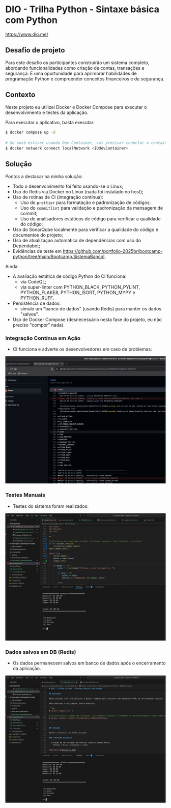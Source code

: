# DIO - Trilha Python - Sintaxe básica com Python

<https://www.dio.me/>

## Desafio de projeto

Para este desafio os participantes construirão um sistema completo, abordando funcionalidades como criação de contas,
transações e segurança. É uma oportunidade para aprimorar habilidades de programação Python e compreender conceitos
financeiros e de segurança.

## Contexto

Neste projeto eu utilizei Docker e Docker Compose para executar o desenvolvimento e testes da aplicação.

Para executar o aplicativo, basta executar:

```sh
$ docker compose up -d

# Se você estiver usando Dev Container, vai precisar conectar o container de desenvolvimento à rede usada pelo Redis.
$ docker network connect localNetwork <IDdevContainer>

```

## Solução

Pontos a destacar na minha solução:

- Todo o desenvolvimento foi feito usando-se o Linux;
- Uso do Redis via Docker no Linux (nada foi instalado no host);
- Uso de rotinas de CI (integração contínua):
  - Uso do `prettier` para formatação e padronização de códigos;
  - Uso do `commitlint` para validação e padronização da mensagem de commit;
  - Uso de analisadores estáticos de código para verificar a qualidade do código;
- Uso do SonarQube localmente para verificar a qualidade do código e documentos do projeto;
- Uso de atualizaçao automática de dependências com uso do Dependabot;
- Evidências de teste em <https://github.com/portfolio-2025br/bootcamp-python/tree/main/Bootcamp.SistemaBancoI>.

Ainda:

- A avaliação estática de código Python do CI funciona:
  - via CodeQL;
  - via super-linter com PYTHON_BLACK, PYTHON_PYLINT, PYTHON_FLAKE8, PYTHON_ISORT, PYTHON_MYPY e PYTHON_RUFF.
- Persistência de dados:
  - simulo um "banco de dados" (usando Redis) para manter os dados "salvos".
- Uso de Docker Compose (desnecessário nesta fase do projeto, eu não preciso "compor" nada).

### Integração Contínua em Ação

- CI funciona e adverte os desenvolvedores em caso de problemas:

![CI](CI-trabalhando.png)

### Testes Manuais

- Testes do sistema foram realizados:

![Testado](Teste.png)

### Dados salvos em DB (Redis)

- Os dados permanecem salvos em banco de dados após o encerramento da aplicação.

![Dados salvos em DB](PersistenciaDB.png)

